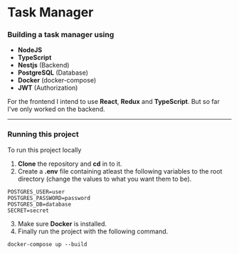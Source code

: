 # Task Manager

### Building a task manager using

- **NodeJS**
- **TypeScript**
- **Nestjs** (Backend)
- **PostgreSQL** (Database)
- **Docker** (docker-compose)
- **JWT** (Authorization)

For the frontend I intend to use **React**, **Redux** and **TypeScript**. But so far I've only worked on the backend.

---

### Running this project

To run this project locally

1. **Clone** the repository and **cd** in to it.
2. Create a **.env** file containing atleast the following variables to the root directory (change the values to what you want them to be).

```
POSTGRES_USER=user
POSTGRES_PASSWORD=password
POSTGRES_DB=database
SECRET=secret
```

3. Make sure **Docker** is installed.
4. Finally run the project with the following command.

```
docker-compose up --build
```
